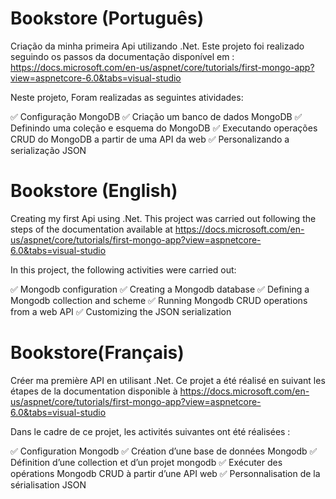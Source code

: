 # Bookstore (Português)

Criação da minha primeira Api utilizando .Net.
Este projeto foi realizado seguindo os passos da documentação disponível em : https://docs.microsoft.com/en-us/aspnet/core/tutorials/first-mongo-app?view=aspnetcore-6.0&tabs=visual-studio

Neste projeto, Foram realizadas as seguintes atividades:

✅ Configuração MongoDB
✅ Criação um banco de dados MongoDB
✅ Definindo uma coleção e esquema do MongoDB
✅ Executando operações CRUD do MongoDB a partir de uma API da web
✅ Personalizando a serialização JSON

# Bookstore (English)

Creating my first Api using .Net.
This project was carried out following the steps of the documentation available at https://docs.microsoft.com/en-us/aspnet/core/tutorials/first-mongo-app?view=aspnetcore-6.0&tabs=visual-studio

In this project, the following activities were carried out:

✅ Mongodb configuration
✅ Creating a Mongodb database
✅ Defining a Mongodb collection and scheme
✅ Running Mongodb CRUD operations from a web API
✅ Customizing the JSON serialization


# Bookstore(Français)

Créer ma première API en utilisant .Net.
Ce projet a été réalisé en suivant les étapes de la documentation disponible à https://docs.microsoft.com/en-us/aspnet/core/tutorials/first-mongo-app?view=aspnetcore-6.0&tabs=visual-studio

Dans le cadre de ce projet, les activités suivantes ont été réalisées :

✅ Configuration Mongodb
✅ Création d’une base de données Mongodb
✅ Définition d’une collection et d’un projet mongodb
✅ Exécuter des opérations Mongodb CRUD à partir d’une API web
✅ Personnalisation de la sérialisation JSON
